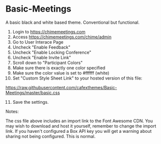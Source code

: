 # Basic-Meetings

A basic black and white based theme. Conventional but functional.

1) Login to https://chimemeetings.com
2) Access https://chimemeetings.com/chime/admin
3) Go to User Interace Page
4) Uncheck "Enable Feedback"
5) Uncheck "Enable Locking Conference"
6) Uncheck "Enable Invite Link"
7) Scroll down to "Participant Colors"
8) Make sure there is exactly one color specified 
9) Make sure the color value is set to #ffffff (white)
10) Set "Custom Style Sheet Link" to your hosted version of this file:

   https://raw.githubusercontent.com/cafexthemes/Basic-Meetings/master/basic.css

11) Save the settings. 

Notes:

The css file above includes an import link to the Font Awesome CDN. You may wish to download and host it yourself, remember to change the import link.
If you haven't configured a Box API key you will get a warning about sharing not being configured. This is normal.
